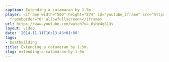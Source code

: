 ```yaml
---
caption: Extending a catamaran by 1.5m.
player: <iframe width="500" height="374" id="youtube_iframe" src="https://www.youtube.com/embed/_0sHe4q613s?feature=oembed&amp;enablejsapi=1&amp;origin=https://safe.txmblr.com&amp;wmode=opaque"
  frameborder="0" allowfullscreen></iframe>
url: https://www.youtube.com/watch?v=_0sHe4q613s
layout: video
date: '2014-11-11T16:13:43+01:00'
tags:
- boatbuilding
title: Extending a catamaran by 1.5m.
slug: extending-a-catamaran-by-1-5m
---
```

